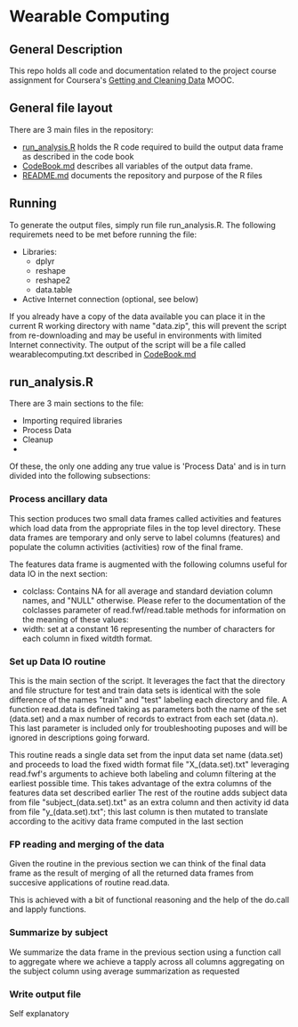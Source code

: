 # Wearable Computing
## General Description
This repo holds all code and documentation related to the project course assignment for Coursera's [Getting and Cleaning Data](https://class.coursera.org/getdata-013/human_grading/view/courses/973500/assessments/3/submissions) MOOC.

## General file layout
There are 3 main files in the repository:
* [run_analysis.R](https://github.com/pidatascience/wearablecomputing/blob/master/run_analysis.R) holds the R code required to build the output data frame as described in the code book
* [CodeBook.md](https://github.com/pidatascience/wearablecomputing/blob/master/CodeBook.md) describes all variables of the output data frame.
* [README.md](https://github.com/pidatascience/wearablecomputing/blob/master/README.md) documents the repository and purpose of the R files

## Running
To generate the output files, simply run file run_analysis.R. The following requiremets need to be met before running the file:
  * Libraries:
    * dplyr
    * reshape
    * reshape2
    * data.table
  * Active Internet connection (optional, see below)

If you already have a copy of the data available you can place it in the current R working directory with name "data.zip", this will prevent the script from re-downloading and may be useful in environments with limited Internet connectivity.
The output of the script will be a file called wearablecomputing.txt described in [CodeBook.md](https://github.com/pidatascience/wearablecomputing/blob/master/CodeBook.md)

## run_analysis.R
There are 3 main sections to the file:
  * Importing required libraries
  * Process Data
  * Cleanup
  * 
Of these, the only one adding any true value is 'Process Data' and is in turn divided into the following subsections:

### Process ancillary data
This section produces two small data frames called activities and features which load data from the appropriate files in the top level directory. These data frames are temporary and only serve to label columns (features) and populate the column activities (activities) row of the final frame.

The features data frame is augmented with the following columns useful for data IO in the next section:
  * colclass: Contains NA for all average and standard deviation column names, and "NULL" otherwise. Please refer to the documentation of the colclasses parameter of read.fwf/read.table methods for information on the meaning of these values:
  * width: set at a constant 16 representing the number of characters for each column in fixed witdth format.

### Set up Data IO routine
This is the main section of the script. It leverages the fact that the directory and file structure for test and train data sets is identical with the sole difference of the names "train" and "test" labeling each directory and file.
A function read.data is defined taking as parameters both the name of the set (data.set) and a max number of records to extract from each set (data.n). This last parameter is included only for troubleshooting puposes and will be ignored in descriptions going forward.

This routine reads a single data set from the input data set name (data.set) and proceeds to load the fixed width format file "X_(data.set).txt" leveraging read.fwf's arguments to achieve both labeling and column filtering at the earliest possible time. This takes advantage of the extra columns of the features data set described earlier
The rest of the routine adds subject data from file "subject_(data.set).txt" as an extra column and then activity id data from file "y_(data.set).txt"; this last column is then mutated to translate according to the acitivy data frame computed in the last section

### FP reading and merging of the data
Given the routine in the previous section we can think of the final data frame as the result of  merging of all the returned data frames from succesive applications of routine read.data.

This is achieved with a bit of functional reasoning and the help of the do.call and lapply functions.

### Summarize by subject
We summarize the data frame in the previous section using a function call to aggregate where we achieve a tapply across all columns aggregating on the subject column using average summarization as requested

### Write output file
Self explanatory
